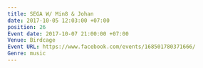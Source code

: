 ```yaml
---
title: SEGA W/ Min8 & Johan
date: 2017-10-05 12:03:00 +07:00
position: 26
Event date: 2017-10-07 21:00:00 +07:00
Venue: Birdcage
Event URL: https://www.facebook.com/events/168501780371666/
Genre: music
---
```


